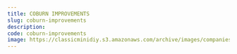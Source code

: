 ```yaml
---
title: COBURN IMPROVEMENTS
slug: coburn-improvements
description:
code: coburn-improvements
image: https://classicminidiy.s3.amazonaws.com/archive/images/companies/wp140cfd5a_06.png
---
```


<!-- Content of the page -->

##

    